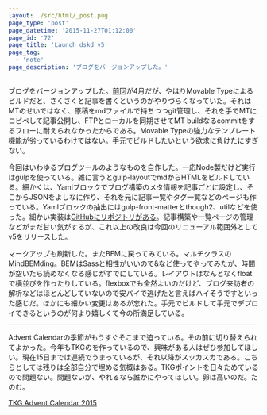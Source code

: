 ```yaml
---
layout: ./src/html/_post.pug
page_type: 'post'
page_datetime: '2015-11-27T01:12:00'
page_id: '72'
page_title: 'Launch dskd v5'
page_tag:
  - 'note'
page_description: 'ブログをバージョンアップした。'
---
```

ブログをバージョンアップした。[前回](/archives/65.html)が4月だが、やはりMovable Typeによるビルドだと、さくさくと記事を書くというのがやりづらくなっていた。それはMTのせいではなく、原稿をmdファイルで持ちつつgit管理し、それを手でMTにコピペして記事公開し、FTPとローカルを同期させてMT buildなるcommitをするフローに耐えられなかったからである。Movable Typeの強力なテンプレート機能が劣っているわけではない。手元でビルドしたいという欲求に負けたにすぎない。

今回はいわゆるブログツールのようなものを自作した。一応Node製だけど実行はgulpを使っている。雑に言うとgulp-layoutでmdからHTMLをビルドしている。細かくは、Yamlブロックでブログ構築のメタ情報を記事ごとに設定し、そこからJSONをよしなに作り、それを元に記事一覧やタグ一覧などのページも作っている。Yamlブロックの抽出にはgulp-front-matterとthough2、utilなどを使った。細かい実装は[GitHubにリポジトリがある](https://github.com/oti/dskd)。記事構築や一覧ページの管理などがまだ甘い気がするが、これ以上の改良は今回のリニューアル範囲外としてv5をリリースした。

マークアップも刷新した。またBEMに戻ってみている。マルチクラスのMindBEMding。BEMはSassと相性がいいので&など使ってやってみたが、時間が空いたら読めなくなる感じがすでにしている。レイアウトはなんとなくfloatで横並びを作ったりしている。flexboxでも全然よいのだけど、ブログ来訪者の解析などはほとんどしていないので安パイで逃げたと言えばハイそうですといった感じだ。ほかにも細かい変更はあるが忘れた。手元でビルドして手元でデプロイできるというのが何より嬉しくて今の所満足している。

---

Advent Calendarの季節がもうすぐそこまで迫っている。その前に切り替えられてよかった。今年もTKGのを作っているので、興味がある人はぜひ参加してほしい。現在15日までは連続でうまっているが、それ以降がスッカスカである。こちらとしては残りは全部自分で埋める気概はある。TKGポイントを日々ためているので問題ない。問題ないが、やれるなら誰かにやってほしい。卵は高いのだ。たのむ。

[TKG Advent Calendar 2015](http://www.adventar.org/calendars/720)

